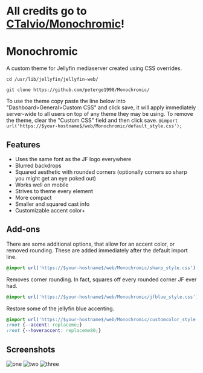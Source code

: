 # All credits go to [CTalvio/Monochromic](https://github.com/CTalvio/Monochromic)!

# Monochromic
A custom theme for Jellyfin mediaserver created using CSS overrides. 

`cd /usr/lib/jellyfin/jellyfin-web/`

`git clone https://github.com/peterge1998/Monochromic/`

To use the theme copy paste the line below into "Dashboard>General>Custom CSS" and click save, it will apply immediately server-wide to all users on top of any theme they may be using. To remove the theme, clear the "Custom CSS" field and then click save.
`@import url('https://$your-hostname$/web/Monochromic/default_style.css');`


## Features
- Uses the same font as the JF logo everywhere
- Blurred backdrops
- Squared aesthetic with rounded corners (optionally corners so sharp you might get an eye poked out)
- Works well on mobile
- Strives to theme every element
- More compact
- Smaller and squared cast info
- Customizable accent color+

## Add-ons

There are some additional options, that allow for an accent color, or removed rounding. These are added immediately after the default import line.

```css
@import url('https://$your-hostname$/web/Monochromic/sharp_style.css');
```

Removes corner rounding. In fact, squares off  every rounded corner JF ever had.

```css
@import url('https://$your-hostname$/web/Monochromic/jfblue_style.css');
```

Restore some of the jellyfin blue accenting.

```css
@import url('https://$your-hostname$/web/Monochromic/customcolor_style.css');
:root {--accent: replaceme;}
:root {--hoveraccent: replaceme80;}
```


## Screenshots

![one](screenshots/1.png)
![two](screenshots/2.png)
![three](screenshots/3.png)
